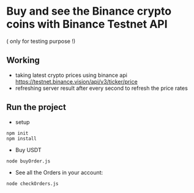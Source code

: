 # Buy and see the Binance crypto coins with Binance Testnet API

( only for testing purpose !)

## Working

- taking latest crypto prices using binance api https://testnet.binance.vision/api/v3/ticker/price
- refreshing server result after every second to refresh the price rates

## Run the project

- setup

```
npm init
npm install
```

- Buy USDT

```
node buyOrder.js
```

- See all the Orders in your account:

```
node checkOrders.js
```
